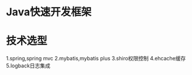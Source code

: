 # Java快速开发框架
# 技术选型
1.spring,spring mvc
2.mybatis,mybatis plus
3.shiro权限控制
4.ehcache缓存
5.logback日志集成
